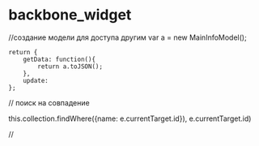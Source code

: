 # backbone_widget

//cоздание модели для доступа другим
    var a = new MainInfoModel();

    return {
        getData: function(){
            return a.toJSON();
        },
        update:
    };

// поиск на совпадение

this.collection.findWhere({name: e.currentTarget.id}), e.currentTarget.id)

//
